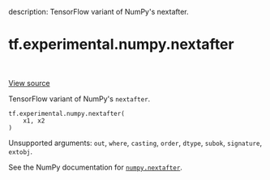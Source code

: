 description: TensorFlow variant of NumPy's nextafter.

<div itemscope itemtype="http://developers.google.com/ReferenceObject">
<meta itemprop="name" content="tf.experimental.numpy.nextafter" />
<meta itemprop="path" content="Stable" />
</div>

# tf.experimental.numpy.nextafter

<!-- Insert buttons and diff -->

<table class="tfo-notebook-buttons tfo-api nocontent" align="left">

</table>

<a target="_blank" class="external" href="/code/stable/tensorflow/python/ops/numpy_ops/np_math_ops.py">View source</a>



TensorFlow variant of NumPy's `nextafter`.

<pre class="devsite-click-to-copy prettyprint lang-py tfo-signature-link">
<code>tf.experimental.numpy.nextafter(
    x1, x2
)
</code></pre>



<!-- Placeholder for "Used in" -->

Unsupported arguments: `out`, `where`, `casting`, `order`, `dtype`, `subok`, `signature`, `extobj`.

See the NumPy documentation for [`numpy.nextafter`](https://numpy.org/doc/1.16/reference/generated/numpy.nextafter.html).